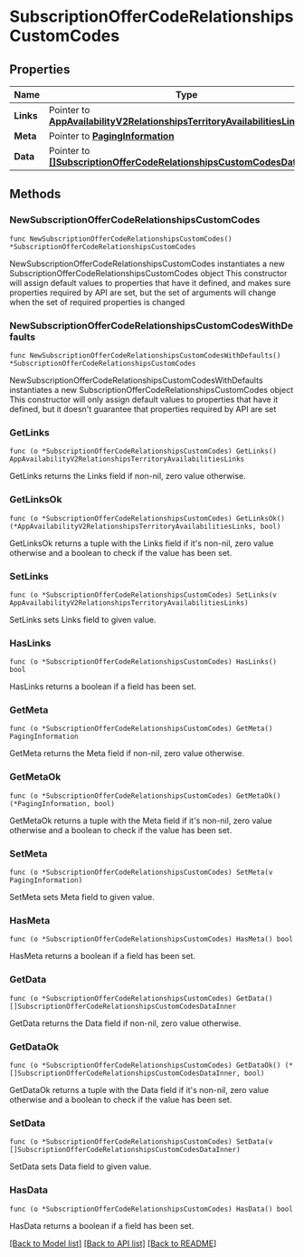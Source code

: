 # SubscriptionOfferCodeRelationshipsCustomCodes

## Properties

Name | Type | Description | Notes
------------ | ------------- | ------------- | -------------
**Links** | Pointer to [**AppAvailabilityV2RelationshipsTerritoryAvailabilitiesLinks**](AppAvailabilityV2RelationshipsTerritoryAvailabilitiesLinks.md) |  | [optional] 
**Meta** | Pointer to [**PagingInformation**](PagingInformation.md) |  | [optional] 
**Data** | Pointer to [**[]SubscriptionOfferCodeRelationshipsCustomCodesDataInner**](SubscriptionOfferCodeRelationshipsCustomCodesDataInner.md) |  | [optional] 

## Methods

### NewSubscriptionOfferCodeRelationshipsCustomCodes

`func NewSubscriptionOfferCodeRelationshipsCustomCodes() *SubscriptionOfferCodeRelationshipsCustomCodes`

NewSubscriptionOfferCodeRelationshipsCustomCodes instantiates a new SubscriptionOfferCodeRelationshipsCustomCodes object
This constructor will assign default values to properties that have it defined,
and makes sure properties required by API are set, but the set of arguments
will change when the set of required properties is changed

### NewSubscriptionOfferCodeRelationshipsCustomCodesWithDefaults

`func NewSubscriptionOfferCodeRelationshipsCustomCodesWithDefaults() *SubscriptionOfferCodeRelationshipsCustomCodes`

NewSubscriptionOfferCodeRelationshipsCustomCodesWithDefaults instantiates a new SubscriptionOfferCodeRelationshipsCustomCodes object
This constructor will only assign default values to properties that have it defined,
but it doesn't guarantee that properties required by API are set

### GetLinks

`func (o *SubscriptionOfferCodeRelationshipsCustomCodes) GetLinks() AppAvailabilityV2RelationshipsTerritoryAvailabilitiesLinks`

GetLinks returns the Links field if non-nil, zero value otherwise.

### GetLinksOk

`func (o *SubscriptionOfferCodeRelationshipsCustomCodes) GetLinksOk() (*AppAvailabilityV2RelationshipsTerritoryAvailabilitiesLinks, bool)`

GetLinksOk returns a tuple with the Links field if it's non-nil, zero value otherwise
and a boolean to check if the value has been set.

### SetLinks

`func (o *SubscriptionOfferCodeRelationshipsCustomCodes) SetLinks(v AppAvailabilityV2RelationshipsTerritoryAvailabilitiesLinks)`

SetLinks sets Links field to given value.

### HasLinks

`func (o *SubscriptionOfferCodeRelationshipsCustomCodes) HasLinks() bool`

HasLinks returns a boolean if a field has been set.

### GetMeta

`func (o *SubscriptionOfferCodeRelationshipsCustomCodes) GetMeta() PagingInformation`

GetMeta returns the Meta field if non-nil, zero value otherwise.

### GetMetaOk

`func (o *SubscriptionOfferCodeRelationshipsCustomCodes) GetMetaOk() (*PagingInformation, bool)`

GetMetaOk returns a tuple with the Meta field if it's non-nil, zero value otherwise
and a boolean to check if the value has been set.

### SetMeta

`func (o *SubscriptionOfferCodeRelationshipsCustomCodes) SetMeta(v PagingInformation)`

SetMeta sets Meta field to given value.

### HasMeta

`func (o *SubscriptionOfferCodeRelationshipsCustomCodes) HasMeta() bool`

HasMeta returns a boolean if a field has been set.

### GetData

`func (o *SubscriptionOfferCodeRelationshipsCustomCodes) GetData() []SubscriptionOfferCodeRelationshipsCustomCodesDataInner`

GetData returns the Data field if non-nil, zero value otherwise.

### GetDataOk

`func (o *SubscriptionOfferCodeRelationshipsCustomCodes) GetDataOk() (*[]SubscriptionOfferCodeRelationshipsCustomCodesDataInner, bool)`

GetDataOk returns a tuple with the Data field if it's non-nil, zero value otherwise
and a boolean to check if the value has been set.

### SetData

`func (o *SubscriptionOfferCodeRelationshipsCustomCodes) SetData(v []SubscriptionOfferCodeRelationshipsCustomCodesDataInner)`

SetData sets Data field to given value.

### HasData

`func (o *SubscriptionOfferCodeRelationshipsCustomCodes) HasData() bool`

HasData returns a boolean if a field has been set.


[[Back to Model list]](../README.md#documentation-for-models) [[Back to API list]](../README.md#documentation-for-api-endpoints) [[Back to README]](../README.md)


